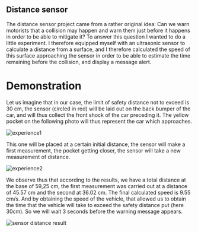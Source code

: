 ## Distance sensor

The distance sensor project came from a rather original idea: Can we warn motorists that a collision may happen and warn them just before it happens in order to be able to mitigate it?
To answer this question I wanted to do a little experiment. I therefore equipped myself with an ultrasonic sensor to calculate a distance from a surface, and I therefore calculated the speed of this surface approaching the sensor in order to be able to estimate the time remaining before the collision, and display a message alert.

# Demonstration

Let us imagine that in our case, the limit of safety distance not to exceed is 30 cm, the sensor (circled in red) will be laid out on the back bumper of the car, and will thus collect the front shock of the car preceding it. The yellow pocket on the following photo will thus represent the car which approaches. 

![experience1](https://user-images.githubusercontent.com/73825898/171686924-0244ff15-aea9-4cae-b2fd-98786e441aaf.png)

This one will be placed at a certain initial distance, the sensor will make a first measurement, the pocket getting closer, the sensor will take a new measurement of distance.

![experience2](https://user-images.githubusercontent.com/73825898/171686932-048191fd-bdb2-42e5-91f4-22b0b8c25d2c.png)

We observe thus that according to the results, we have a total distance at the base of 59,25 cm, the first measurement was carried out at a distance of 45.57 cm and the second at 36.02 cm. The final calculated speed is 9.55 cm/s. And by obtaining the speed of the vehicle, that allowed us to obtain the time that the vehicle will take to exceed the safety distance put (here 30cm). So we will wait 3 seconds before the warning message appears.

![sensor distance result](https://user-images.githubusercontent.com/73825898/171687028-6888728b-8624-4e28-9922-cfdfc2a8168d.png)
